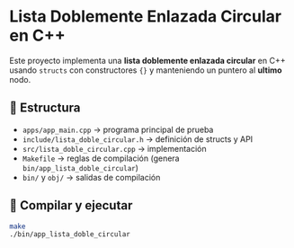 # Lista Doblemente Enlazada Circular en C++

Este proyecto implementa una **lista doblemente enlazada circular** en C++ usando `structs` con constructores `{}` y manteniendo un puntero al **ultimo** nodo.

## 📂 Estructura
- `apps/app_main.cpp` → programa principal de prueba
- `include/lista_doble_circular.h` → definición de structs y API
- `src/lista_doble_circular.cpp` → implementación
- `Makefile` → reglas de compilación (genera `bin/app_lista_doble_circular`)
- `bin/` y `obj/` → salidas de compilación

## 🚀 Compilar y ejecutar
```bash
make
./bin/app_lista_doble_circular
```
